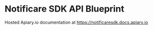 Notificare SDK API Blueprint
============

Hosted Apiary.io documentation at https://notificaresdk.docs.apiary.io
